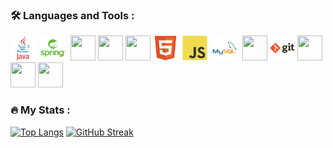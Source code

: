 ### :hammer_and_wrench: Languages and Tools :
<div>
  <img src="https://github.com/devicons/devicon/blob/master/icons/java/java-original-wordmark.svg" title="Java" alt="Java" width="40" height="40"/>&nbsp;
  <img src="https://github.com/devicons/devicon/blob/master/icons/spring/spring-original-wordmark.svg" title="Spring" alt="Spring" width="40" height="40"/>&nbsp;
  <img src="https://cdn.jsdelivr.net/gh/devicons/devicon/icons/c/c-original.svg" width="40" height="40"/>
<img src="https://cdn.jsdelivr.net/gh/devicons/devicon/icons/cplusplus/cplusplus-original.svg"  width="40" height="40"/> 
<img src="https://cdn.jsdelivr.net/gh/devicons/devicon/icons/python/python-original.svg"  width="40" height="40"/>       
  <img src="https://github.com/devicons/devicon/blob/master/icons/html5/html5-original.svg" title="HTML5" alt="HTML" width="40" height="40"/>&nbsp;
  <img src="https://github.com/devicons/devicon/blob/master/icons/javascript/javascript-original.svg" title="JavaScript" alt="JavaScript" width="40" height="40"/>&nbsp;
  <img src="https://github.com/devicons/devicon/blob/master/icons/mysql/mysql-original-wordmark.svg" title="MySQL"  alt="MySQL" width="40" height="40"/>&nbsp; 
<img src="https://cdn.jsdelivr.net/gh/devicons/devicon/icons/postgresql/postgresql-original.svg"  width="40" height="40"/>        
  <img src="https://github.com/devicons/devicon/blob/master/icons/git/git-original-wordmark.svg" title="Git" **alt="Git" width="40" height="40"/>
<img src="https://cdn.jsdelivr.net/gh/devicons/devicon/icons/bash/bash-original.svg"  width="40" height="40"/> 
<img src="https://cdn.jsdelivr.net/gh/devicons/devicon/icons/docker/docker-original.svg" width="40" height="40" /> 
<img src="https://cdn.jsdelivr.net/gh/devicons/devicon/icons/linux/linux-original.svg" width="40" height="40" />        
</div>

### :fire: My Stats :
[![Top Langs](https://github-readme-stats.vercel.app/api/top-langs/?username=RuslanBairashev&layout=compact)](https://github.com/anuraghazra/github-readme-stats)
[![GitHub Streak](http://github-readme-streak-stats.herokuapp.com?user=RuslanBairashev)](https://git.io/streak-stats)
